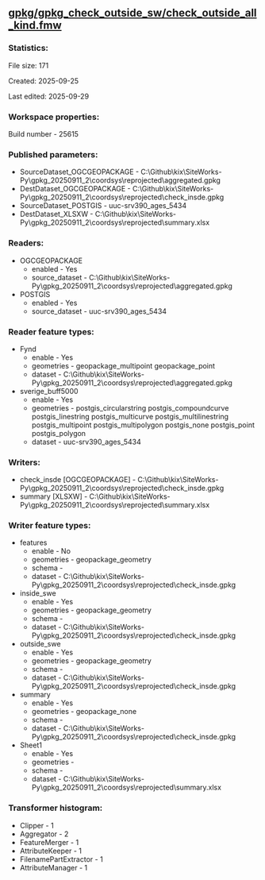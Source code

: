 ﻿## [gpkg/gpkg_check_outside_sw/check_outside_all_kind.fmw](https://github.com/kicki58/kix_working_dir/blob/master/gpkg/gpkg_check_outside_sw/check_outside_all_kind.fmw)

### Statistics:
File size: 171

Created: 2025-09-25

Last edited: 2025-09-29


### Workspace properties:
Build number    - 25615

### Published parameters:
*  SourceDataset_OGCGEOPACKAGE    -   C:\Github\kix\SiteWorks-Py\gpkg_20250911_2\coordsys\reprojected\aggregated.gpkg
*  DestDataset_OGCGEOPACKAGE    -   C:\Github\kix\SiteWorks-Py\gpkg_20250911_2\coordsys\reprojected\check_insde.gpkg
*  SourceDataset_POSTGIS    -   uuc-srv390_ages_5434
*  DestDataset_XLSXW    -   C:\Github\kix\SiteWorks-Py\gpkg_20250911_2\coordsys\reprojected\summary.xlsx

### Readers:
*  OGCGEOPACKAGE
    * enabled    -  Yes
    * source_dataset    -   C:\Github\kix\SiteWorks-Py\gpkg_20250911_2\coordsys\reprojected\aggregated.gpkg
*  POSTGIS
    * enabled    -  Yes
    * source_dataset    -   uuc-srv390_ages_5434

### Reader feature types:
*  Fynd
    * enable - Yes
    * geometries - geopackage_multipoint geopackage_point
    * dataset - C:\Github\kix\SiteWorks-Py\gpkg_20250911_2\coordsys\reprojected\aggregated.gpkg
*  sverige_buff5000
    * enable - Yes
    * geometries - postgis_circularstring postgis_compoundcurve postgis_linestring postgis_multicurve postgis_multilinestring postgis_multipoint postgis_multipolygon postgis_none postgis_point postgis_polygon
    * dataset - uuc-srv390_ages_5434


### Writers:
*  check_insde [OGCGEOPACKAGE]    -   C:\Github\kix\SiteWorks-Py\gpkg_20250911_2\coordsys\reprojected\check_insde.gpkg
*  summary [XLSXW]    -   C:\Github\kix\SiteWorks-Py\gpkg_20250911_2\coordsys\reprojected\summary.xlsx

### Writer feature types:
*  features
    * enable - No
    * geometries - geopackage_geometry
    * schema - 
    * dataset - C:\Github\kix\SiteWorks-Py\gpkg_20250911_2\coordsys\reprojected\check_insde.gpkg
*  inside_swe
    * enable - Yes
    * geometries - geopackage_geometry
    * schema - 
    * dataset - C:\Github\kix\SiteWorks-Py\gpkg_20250911_2\coordsys\reprojected\check_insde.gpkg
*  outside_swe
    * enable - Yes
    * geometries - geopackage_geometry
    * schema - 
    * dataset - C:\Github\kix\SiteWorks-Py\gpkg_20250911_2\coordsys\reprojected\check_insde.gpkg
*  summary
    * enable - Yes
    * geometries - geopackage_none
    * schema - 
    * dataset - C:\Github\kix\SiteWorks-Py\gpkg_20250911_2\coordsys\reprojected\check_insde.gpkg
*  Sheet1
    * enable - Yes
    * geometries - 
    * schema - 
    * dataset - C:\Github\kix\SiteWorks-Py\gpkg_20250911_2\coordsys\reprojected\summary.xlsx

### Transformer histogram:
*  Clipper    -   1
*  Aggregator    -   2
*  FeatureMerger    -   1
*  AttributeKeeper    -   1
*  FilenamePartExtractor    -   1
*  AttributeManager    -   1


